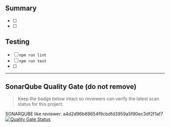 ## Summary
<!-- Provide a concise, outcome-focused summary. List each major change as a bullet, highlighting user impact, fixes, or follow-up work. -->
- [ ] <!-- e.g., Added X feature to improve Y -->
- [ ] <!-- e.g., Fixed bug #123 affecting Z -->

## Testing
<!-- Record every test or check you performed. Replace placeholders with actual commands or tools. -->
- [ ] `npm run lint`
- [ ] `npm run test`
- [ ] <!-- Additional commands, manual validation steps, etc. -->

---

## SonarQube Quality Gate (do not remove)
> Keep the badge below intact so reviewers can verify the latest scan status for this project.

SONARQUBE like reviewer: a4d2d96b69654f9cbdfd3959a5f90ec3df2f1af7 [![Quality Gate Status](https://sonarcloud.io/api/project_badges/measure?project=jenineferderas_abaco-sim-e&metric=alert_status)](https://sonarcloud.io/summary/new_code?id=jenineferderas_abaco-sim-e)
